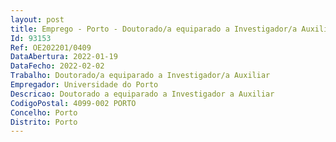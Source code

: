 ```yaml
--- 
layout: post
title: Emprego - Porto - Doutorado/a equiparado a Investigador/a Auxiliar
Id: 93153
Ref: OE202201/0409
DataAbertura: 2022-01-19
DataFecho: 2022-02-02
Trabalho: Doutorado/a equiparado a Investigador/a Auxiliar
Empregador: Universidade do Porto
Descricao: Doutorado a equiparado a Investigador a Auxiliar
CodigoPostal: 4099-002 PORTO
Concelho: Porto
Distrito: Porto
--- 
```

